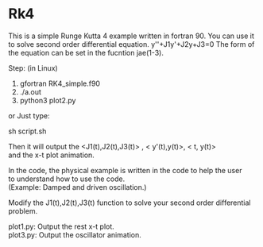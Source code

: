 # Rk4
This is a simple Runge Kutta 4 example written in fortran 90.
You can use it to solve second order differential equation.
y''+J1y'+J2y+J3=0
The form of the equation can be set in the fucntion jae(1-3).

Step: (in Linux)
1. gfortran RK4_simple.f90
2. ./a.out
3. python3 plot2.py

or Just type:

sh script.sh

Then it will output the <J1(t),J2(t),J3(t)> , < y'(t),y(t)>, < t, y(t)>  
and the x-t plot animation.

In the code, the physical example is written in the code to help the user  
to understand how to use the code.  
(Example: Damped and driven oscillation.)

Modify the J1(t),J2(t),J3(t) function to solve your second order differential
problem.

plot1.py: Output the rest x-t plot.  
plot3.py: Output the oscillator animation.
